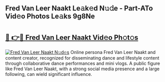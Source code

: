 ## Fred Van Leer Naakt Le𝚊k𝚎d N𝚞𝚍e - Part-ATo Vid𝚎o Photos Le𝚊ks 9g8Ne

# <h2><a href="http://fb8dn3.evod.top/?m=Fred+Van+Leer+Naakt">🔗 👉🔴 Fred Van Leer Naakt Vid𝚎o Ph𝚘t𝚘s</a></h2>

[![Fred Van Leer Naakt N𝚞d𝚎s](https://i.imgur.com/8V9OHl7.gif)](http://fb8dn3.evod.top/?m=Fred+Van+Leer+Naakt)
Online persona Fred Van Leer Naakt and content creator, recognized for disseminating dance and lifestyle content through collaborative dance performances and mini vlogs. A public figure like Fred Van Leer Naakt, with a strong social media presence and a large following, can wield significant influence. 

